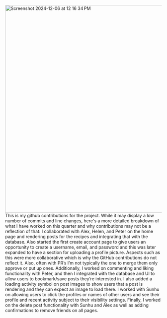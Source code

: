<img width="670" alt="Screenshot 2024-12-06 at 12 16 34 PM" src="https://github.com/user-attachments/assets/d8214038-47d2-4d00-8f79-c50174047adc">
This is my github contributions for the project. While it may display a low number of commits and line changes, here's a more detailed breakdown of what I have worked on this quarter and why contributions may not be a reflection of that:
I collaborated with Alex, Helen, and Peter on the home page and rendering posts for the recipes and integrating that with the database. 
Also started the first create account page to give users an opportunity to create a username, email, and password and this was later expanded to have a section for uploading a profile picture.
Aspects such as this were more collaborative which is why the GitHub contributions do not reflect it. Also, often with PR’s I’m not typically the one to merge them only approve or put up ones. 
Additionally, I worked on commenting and liking functionality with Peter, and then I integrated with the database and UI to allow users to bookmark/save posts they’re interested in. I also added a loading activity symbol on post images to show users that a post is rendering and they can expect an image to load there. I worked with Sunhu on allowing users to click the profiles or names of other users and see their profile and recent activity subject to their visibility settings. Finally, I worked on the delete post functionality with Sunhu and Alex as well as adding confirmations to remove friends on all pages. 
